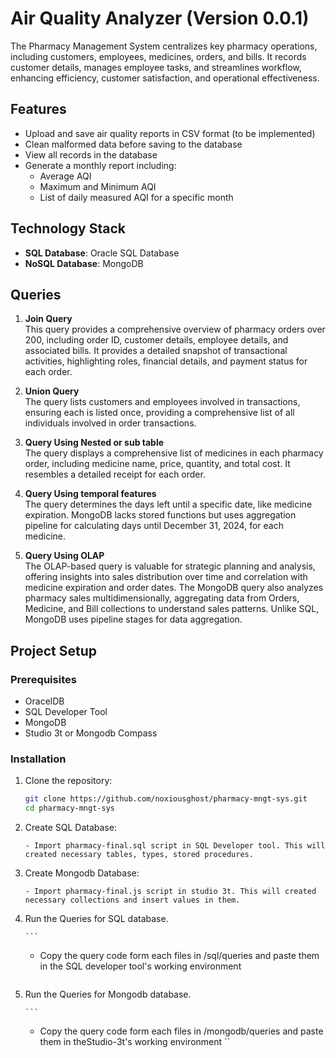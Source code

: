 # Air Quality Analyzer (Version 0.0.1)

The Pharmacy Management System centralizes key pharmacy operations, including customers, employees, medicines, orders, and bills. It records customer details, manages employee tasks, and streamlines workflow, enhancing efficiency, customer satisfaction, and operational effectiveness.

## Features

- Upload and save air quality reports in CSV format (to be implemented)
- Clean malformed data before saving to the database
- View all records in the database
- Generate a monthly report including:
  - Average AQI
  - Maximum and Minimum AQI
  - List of daily measured AQI for a specific month

## Technology Stack

- **SQL Database**: Oracle SQL Database
- **NoSQL Database**: MongoDB

## Queries

1. **Join Query**  
   This query provides a comprehensive overview of pharmacy orders over 200, including order ID, customer details, employee details, and associated bills. It provides a detailed snapshot of transactional activities, highlighting roles, financial details, and payment status for each order.

2. **Union Query**  
   The query lists customers and employees involved in transactions, ensuring each is listed once, providing a comprehensive list of all individuals involved in order transactions.

3. **Query Using Nested or sub table**  
   The query displays a comprehensive list of medicines in each pharmacy order, including medicine name, price, quantity, and total cost. It resembles a detailed receipt for each order.

4. **Query Using temporal features**  
   The query determines the days left until a specific date, like medicine expiration. MongoDB lacks stored functions but uses aggregation pipeline for calculating days until December 31, 2024, for each medicine.

5. **Query Using OLAP**  
   The OLAP-based query is valuable for strategic planning and analysis, offering insights into sales distribution over time and correlation with medicine expiration and order dates. The MongoDB query also analyzes pharmacy sales multidimensionally, aggregating data from Orders, Medicine, and Bill collections to understand sales patterns. Unlike SQL, MongoDB uses pipeline stages for data aggregation.

## Project Setup

### Prerequisites

- OracelDB
- SQL Developer Tool
- MongoDB
- Studio 3t or Mongodb Compass

### Installation

1.  Clone the repository:

    ```bash
    git clone https://github.com/noxiousghost/pharmacy-mngt-sys.git
    cd pharmacy-mngt-sys
    ```

2.  Create SQL Database:

    ```
    - Import pharmacy-final.sql script in SQL Developer tool. This will created necessary tables, types, stored procedures.
    ```

3.  Create Mongodb Database:

    ```
    - Import pharmacy-final.js script in studio 3t. This will created necessary collections and insert values in them.
    ```

4.  Run the Queries for SQL database.

        ```

    - Copy the query code form each files in /sql/queries and paste them in the SQL developer tool's working environment

    ```

    ```

5.  Run the Queries for Mongodb database.

        ```

    - Copy the query code form each files in /mongodb/queries and paste them in theStudio-3t's working environment
      ``
